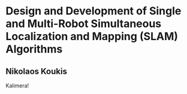 # Design and Development of Single and Multi-Robot Simultaneous Localization and Mapping (SLAM) Algorithms

## Nikolaos Koukis

Kalimera!
